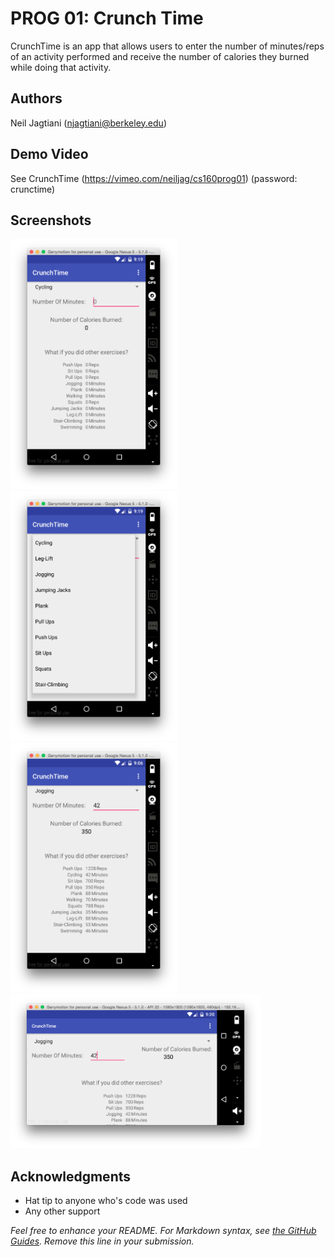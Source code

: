 # PROG 01: Crunch Time

CrunchTime is an app that allows users to enter the number of minutes/reps of an activity performed and receive the number of calories they burned while doing that activity.

## Authors

Neil Jagtiani ([njagtiani@berkeley.edu](mailto:your_email@berkeley.edu))

## Demo Video

See CrunchTime (https://vimeo.com/neiljag/cs160prog01) (password: crunctime)

## Screenshots

<img src="screenshots/CrunchTime_Launch.png" height="400" alt="Screenshot1"/>
<img src="screenshots/CrunchTime_Spinner.png" height="400" alt="Screenshot2"/>
<img src="screenshots/CrunchTime_42Jogging.png" height="400" alt="Screenshot3"/>
<img src="screenshots/CrunchTime_42Jogging_Landscape.png" width="400" alt="Screenshot4"/>

## Acknowledgments

* Hat tip to anyone who's code was used
* Any other support

*Feel free to enhance your README. For Markdown syntax, see [the GitHub Guides](https://guides.github.com/features/mastering-markdown/). Remove this line in your submission.*
